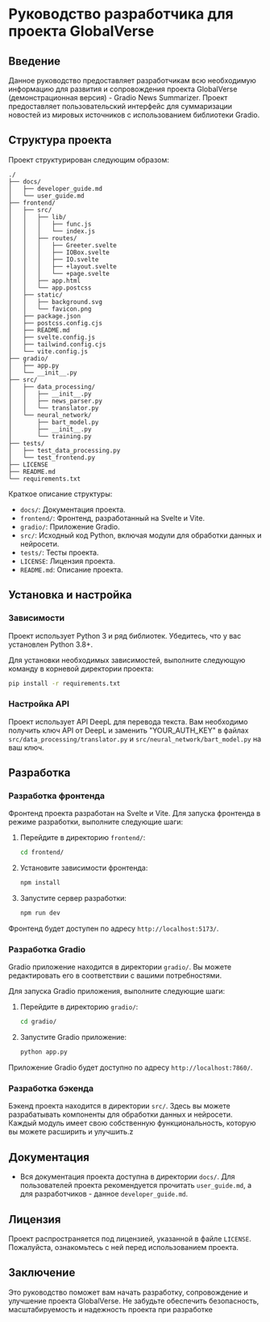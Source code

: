 # Руководство разработчика для проекта GlobalVerse

## Введение

Данное руководство предоставляет разработчикам всю необходимую информацию для развития и сопровождения проекта GlobalVerse (демонстрационная версия) - Gradio News Summarizer. Проект предоставляет пользовательский интерфейс для суммаризации новостей из мировых источников с использованием библиотеки Gradio.

## Структура проекта

Проект структурирован следующим образом:

```
./
├── docs/
│   ├── developer_guide.md
│   └── user_guide.md
├── frontend/
│   ├── src/
│   │   ├── lib/
│   │   │   ├── func.js
│   │   │   └── index.js
│   │   ├── routes/
│   │   │   ├── Greeter.svelte
│   │   │   ├── IOBox.svelte
│   │   │   ├── IO.svelte
│   │   │   ├── +layout.svelte
│   │   │   └── +page.svelte
│   │   ├── app.html
│   │   └── app.postcss
│   ├── static/
│   │   ├── background.svg
│   │   └── favicon.png
│   ├── package.json
│   ├── postcss.config.cjs
│   ├── README.md
│   ├── svelte.config.js
│   ├── tailwind.config.cjs
│   └── vite.config.js
├── gradio/
│   ├── app.py
│   └── __init__.py
├── src/
│   ├── data_processing/
│   │   ├── __init__.py
│   │   ├── news_parser.py
│   │   └── translator.py
│   └── neural_network/
│       ├── bart_model.py
│       ├── __init__.py
│       └── training.py
├── tests/
│   ├── test_data_processing.py
│   └── test_frontend.py
├── LICENSE
├── README.md
└── requirements.txt
```

Краткое описание структуры:
- `docs/`: Документация проекта.
- `frontend/`: Фронтенд, разработанный на Svelte и Vite.
- `gradio/`: Приложение Gradio.
- `src/`: Исходный код Python, включая модули для обработки данных и нейросети.
- `tests/`: Тесты проекта.
- `LICENSE`: Лицензия проекта.
- `README.md`: Описание проекта.

## Установка и настройка

### Зависимости

Проект использует Python 3 и ряд библиотек. Убедитесь, что у вас установлен Python 3.8+.

Для установки необходимых зависимостей, выполните следующую команду в корневой директории проекта:

```bash
pip install -r requirements.txt
```

### Настройка API

Проект использует API DeepL для перевода текста. Вам необходимо получить ключ API от DeepL и заменить "YOUR_AUTH_KEY" в файлах `src/data_processing/translator.py` и `src/neural_network/bart_model.py` на ваш ключ.

## Разработка

### Разработка фронтенда

Фронтенд проекта разработан на Svelte и Vite. Для запуска фронтенда в режиме разработки, выполните следующие шаги:

1. Перейдите в директорию `frontend/`:

   ```bash
   cd frontend/
   ```

2. Установите зависимости фронтенда:

   ```bash
   npm install
   ```

3. Запустите сервер разработки:

   ```bash
   npm run dev
   ```

Фронтенд будет доступен по адресу `http://localhost:5173/`.

### Разработка Gradio

Gradio приложение находится в директории `gradio/`. Вы можете редактировать его в соответствии с вашими потребностями.

Для запуска Gradio приложения, выполните следующие шаги:

1. Перейдите в директорию `gradio/`:

   ```bash
   cd gradio/
   ```

2. Запустите Gradio приложение:

   ```bash
   python app.py
   ```

Приложение Gradio будет доступно по адресу `http://localhost:7860/`.

### Разработка бэкенда

Бэкенд проекта находится в директории `src/`. Здесь вы можете разрабатывать компоненты для обработки данных и нейросети. Каждый модуль имеет свою собственную функциональность, которую вы можете расширить и улучшить.z

## Документация

- Вся документация проекта доступна в директории `docs/`. Для пользователей проекта рекомендуется прочитать `user_guide.md`, а для разработчиков - данное `developer_guide.md`.

## Лицензия

Проект распространяется под лицензией, указанной в файле `LICENSE`. Пожалуйста, ознакомьтесь с ней перед использованием проекта.

## Заключение

Это руководство поможет вам начать разработку, сопровождение и улучшение проекта GlobalVerse. Не забудьте обеспечить безопасность, масштабируемость и надежность проекта при разработке